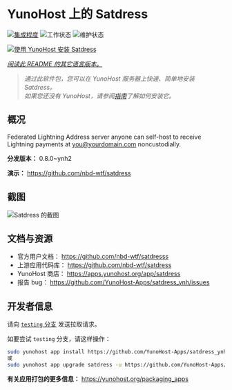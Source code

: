 <!--
注意：此 README 由 <https://github.com/YunoHost/apps/tree/master/tools/readme_generator> 自动生成
请勿手动编辑。
-->

# YunoHost 上的 Satdress

[![集成程度](https://apps.yunohost.org/badge/integration/satdress)](https://ci-apps.yunohost.org/ci/apps/satdress/)
![工作状态](https://apps.yunohost.org/badge/state/satdress)
![维护状态](https://apps.yunohost.org/badge/maintained/satdress)

[![使用 YunoHost 安装 Satdress](https://install-app.yunohost.org/install-with-yunohost.svg)](https://install-app.yunohost.org/?app=satdress)

*[阅读此 README 的其它语言版本。](./ALL_README.md)*

> *通过此软件包，您可以在 YunoHost 服务器上快速、简单地安装 Satdress。*  
> *如果您还没有 YunoHost，请参阅[指南](https://yunohost.org/install)了解如何安装它。*

## 概况

Federated Lightning Address server anyone can self-host to receive Lightning payments at you@yourdomain.com noncustodially.


**分发版本：** 0.8.0~ynh2

**演示：** <https://github.com/nbd-wtf/satdress>

## 截图

![Satdress 的截图](./doc/screenshots/example.jpg)

## 文档与资源

- 官方用户文档： <https://github.com/nbd-wtf/satdresss>
- 上游应用代码库： <https://github.com/nbd-wtf/satdress>
- YunoHost 商店： <https://apps.yunohost.org/app/satdress>
- 报告 bug： <https://github.com/YunoHost-Apps/satdress_ynh/issues>

## 开发者信息

请向 [`testing` 分支](https://github.com/YunoHost-Apps/satdress_ynh/tree/testing) 发送拉取请求。

如要尝试 `testing` 分支，请这样操作：

```bash
sudo yunohost app install https://github.com/YunoHost-Apps/satdress_ynh/tree/testing --debug
或
sudo yunohost app upgrade satdress -u https://github.com/YunoHost-Apps/satdress_ynh/tree/testing --debug
```

**有关应用打包的更多信息：** <https://yunohost.org/packaging_apps>
